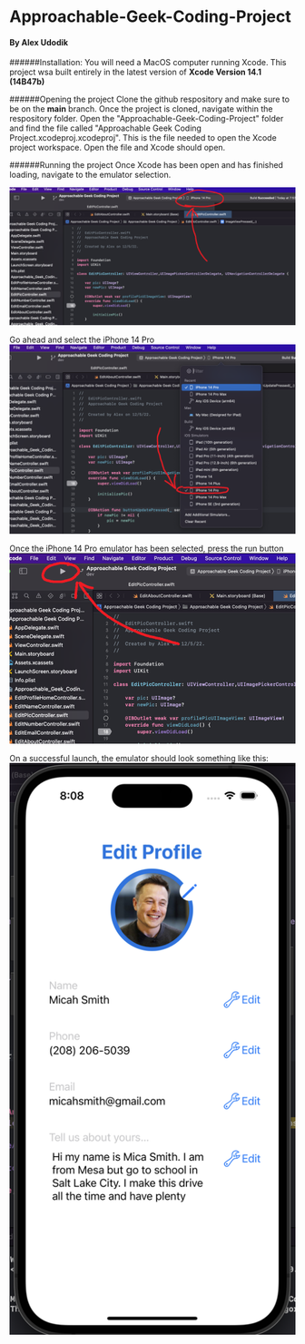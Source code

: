 # Approachable-Geek-Coding-Project
#### By Alex Udodik


######Installation:
You will need a MacOS computer running Xcode.
This project wsa built entirely in the latest version of **Xcode Version 14.1 (14B47b)**


######Opening the project
Clone the github respository and make sure to be on the **main** branch.
Once the project is cloned, navigate within the respository folder. Open the "Approachable-Geek-Coding-Project" folder and find the file called "Approachable Geek Coding Project.xcodeproj.xcodeproj". This is the file needed to open the Xcode project workspace. Open the file and Xcode should open.

######Running the project
Once Xcode has been open and has finished loading, navigate to the emulator selection.

![Screenshot](emulator_menu.png)

Go ahead and select the iPhone 14 Pro
![Screenshot](emulator_selection.png)

Once the iPhone 14 Pro emulator has been selected, press the run button
![Screenshot](run.png)

On a successful launch, the emulator should look something like this:
![Screenshot](emulator_running.png)

